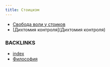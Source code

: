```yaml
---
title: Стоицизм
---
```


* [Свобода воли у стоиков](1220202359)
* [Дихтомия контроля](Дихтомия контроля)


### BACKLINKS
* [index](index)
* [Философия](Философия)


